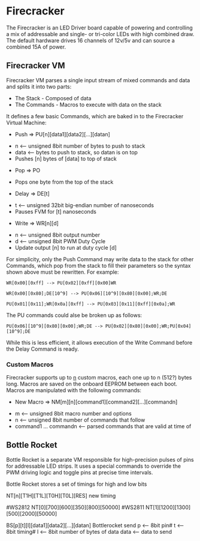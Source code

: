 # Firecracker
The Firecracker is an LED Driver board capable of powering and controlling a mix
of addressable and single- or tri-color LEDs with high combined draw. The default
hardware drives 16 channels of 12v/5v and can source a combined 15A of power.

## Firecracker VM

Firecracker VM parses a single input stream of mixed commands and data and splits it into two parts:

* The Stack - Composed of data
* The Commands - Macros to execute with data on the stack

It defines a few basic Commands, which are baked in to the Firecracker Virtual Machine:

* Push => PU[n][data1][data2][...][datan]

- n <-- unsigned 8bit number of bytes to push to stack
- data <-- bytes to push to stack, so datan is on top
- Pushes [n] bytes of [data] to top of stack

* Pop => PO

- Pops one byte from the top of the stack

* Delay => DE[t]

- t <-- unsigned 32bit big-endian number of nanoseconds
- Pauses FVM for [t] nanoseconds

* Write => WR[n][d]

- n <-- unsigned 8bit output number
- d <-- unsigned 8bit PWM Duty Cycle
- Update output [n] to run at duty cycle [d]

For simplicity, only the Push Command may write data to the stack for other Commands,
which pop from the stack to fill their parameters so the syntax shown above must be rewritten. 
For example:

```
WR[0x00][0xff] --> PU[0x02][0xff][0x00]WR

WR[0x00][0x80];DE[10^9] --> PU[0x06][10^9][0x80][0x00];WR;DE

PU[0x01][0x11];WR[0x0a][0xff] --> PU[0x03][0x11][0xff][0x0a];WR
```

The PU commands could alse be broken up as follows:

```
PU[0x06][10^9][0x80][0x00];WR;DE --> PU[0x02][0x80][0x00];WR;PU[0x04][10^9];DE
```

While this is less efficient, it allows execution of the Write Command before the Delay Command is ready.

### Custom Macros

Firecracker supports up to [n](64?) custom macros, each one up to n (512?) bytes long.
Macros are saved on the onboard EEPROM between each boot. Macros are manipulated with
the following commands:

* New Macro => NM[m][n][command1][command2][...][commandn]

- m <-- unsigned 8bit macro number and options
- n <-- unsigned 8bit number of commands that follow
- command1 ... commandn <-- parsed commands that are valid at time of


## Bottle Rocket

Bottle Rocket is a separate VM responsible for high-precision pulses of pins for
addressable LED strips. It uses a special commands to override the PWM driving 
logic and toggle pins at precise time intervals.

Bottle Rocket stores a set of timings for high and low bits

NT[n][T1H][T1L][T0H][T0L][RES]
new timing

#WS2812
NT[0][700][600][350][800][50000] 
#WS2811
NT[1][1200][1300][500][2000][50000]

BS[p][t][l][data1][data2][...][datan]
Bottlerocket send
p <-- 8bit  pin#
t <-- 8bit timing#
l <-- 8bit number of bytes of data
data <-- data to send




